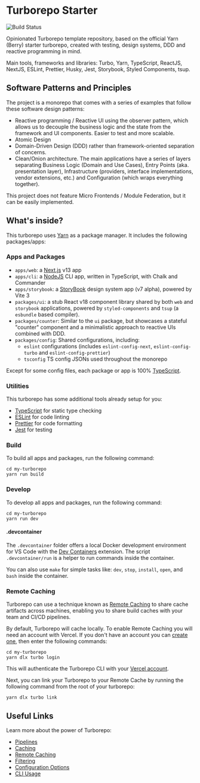 # Turborepo Starter

![Build Status](https://github.com/itsjavi/turborepo-starter/actions/workflows/test.yml/badge.svg?branch=main)

Opinionated Turborepo template repository, based on the official Yarn (Berry) starter turborepo,
created with testing, design systems, DDD and reactive programming in mind.

Main tools, frameworks and libraries: Turbo, Yarn, TypeScript, ReactJS, NextJS, ESLint, Prettier, Husky, Jest,
Storybook, Styled Components, tsup.

## Software Patterns and Principles

The project is a monorepo that comes with a series of examples that follow these software design patterns:

- Reactive programming / Reactive UI using the observer pattern, which allows us to decouple the business logic and the
  state from the framework and UI components. Easier to test and more scalable.
- Atomic Design
- Domain-Driven Design (DDD) rather than framework-oriented separation of concerns.
- Clean/Onion architecture. The main applications have a series of layers separating Business Logic (Domain and Use
  Cases), Entry Points (aka. presentation layer), Infrastructure (providers, interface implementations, vendor
  extensions, etc.) and Configuration (which wraps everything together).

This project does not feature Micro Frontends / Module Federation, but it can be easily implemented.

## What's inside?

This turborepo uses [Yarn](https://yarnpkg.com/) as a package manager. It includes the following packages/apps:

### Apps and Packages

- `apps/web`: a [Next.js](https://nextjs.org/) v13 app
- `apps/cli`: a [NodeJS](https://nodejs.org/) CLI app, written in TypeScript, with Chalk and Commander
- `apps/storybook`: a [StoryBook](https://storybook.js.org/) design system app (v7 alpha), powered by Vite 3
- `packages/ui`: a stub React v18 component library shared by both `web` and `storybook` applications, powered
  by `styled-components` and `tsup` (a `esbundle` based compiler).
- `packages/counter`: Similar to the `ui` package, but showcases a stateful "counter" component and a minimalistic
  approach to reactive UIs combined with DDD.
- `packages/config`: Shared configurations, including:
    - `eslint` configurations (includes `eslint-config-next`, `eslint-config-turbo` and `eslint-config-prettier`)
    - `tsconfig` TS config JSONs used throughout the monorepo

Except for some config files, each package or app is 100% [TypeScript](https://www.typescriptlang.org/).

### Utilities

This turborepo has some additional tools already setup for you:

- [TypeScript](https://www.typescriptlang.org/) for static type checking
- [ESLint](https://eslint.org/) for code linting
- [Prettier](https://prettier.io) for code formatting
- [Jest](https://jestjs.io) for testing

### Build

To build all apps and packages, run the following command:

```
cd my-turborepo
yarn run build
```

### Develop

To develop all apps and packages, run the following command:

```
cd my-turborepo
yarn run dev
```

#### .devcontainer

The `.devcontainer` folder offers a local Docker development environment for VS Code with
the [Dev Containers](https://containers.dev/) extension. The script `.devcontainer/run` is a helper to run commands
inside the container.

You can also use `make` for simple tasks like: `dev`, `stop`, `install`, `open`, and `bash` inside the container.

### Remote Caching

Turborepo can use a technique known as [Remote Caching](https://turbo.build/repo/docs/core-concepts/remote-caching) to
share cache artifacts across machines, enabling you to share build caches with your team and CI/CD pipelines.

By default, Turborepo will cache locally. To enable Remote Caching you will need an account with Vercel. If you don't
have an account you can [create one](https://vercel.com/signup), then enter the following commands:

```
cd my-turborepo
yarn dlx turbo login
```

This will authenticate the Turborepo CLI with
your [Vercel account](https://vercel.com/docs/concepts/personal-accounts/overview).

Next, you can link your Turborepo to your Remote Cache by running the following command from the root of your turborepo:

```
yarn dlx turbo link
```

## Useful Links

Learn more about the power of Turborepo:

- [Pipelines](https://turbo.build/repo/docs/core-concepts/monorepos/running-tasks)
- [Caching](https://turbo.build/repo/docs/core-concepts/caching)
- [Remote Caching](https://turbo.build/repo/docs/core-concepts/remote-caching)
- [Filtering](https://turbo.build/repo/docs/core-concepts/monorepos/filtering)
- [Configuration Options](https://turbo.build/repo/docs/reference/configuration)
- [CLI Usage](https://turbo.build/repo/docs/reference/command-line-reference)
